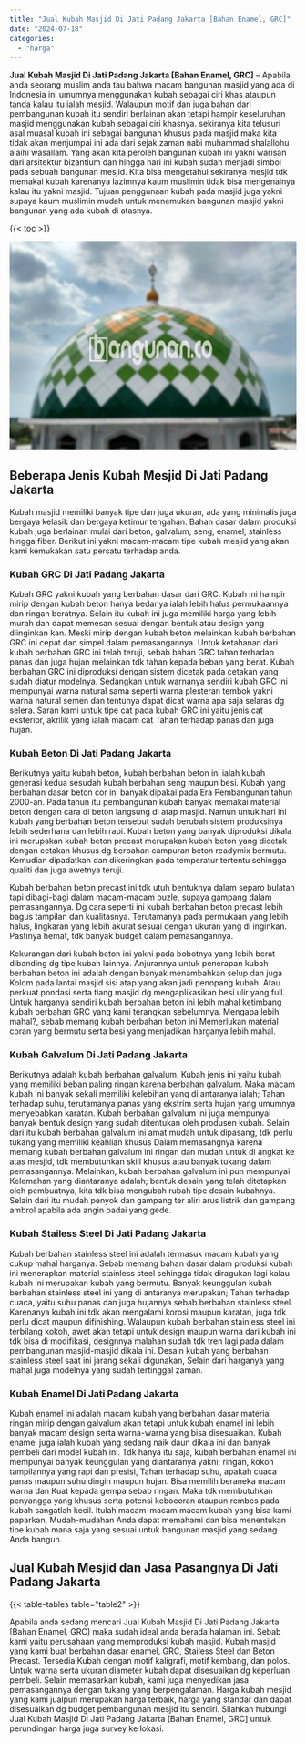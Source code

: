 ```yaml
---
title: "Jual Kubah Masjid Di Jati Padang Jakarta [Bahan Enamel, GRC]"
date: "2024-07-18"
categories: 
  - "harga"
---
```


**Jual Kubah Masjid Di Jati Padang Jakarta \[Bahan Enamel, GRC\]** – Apabila anda seorang muslim anda tau bahwa macam bangunan masjid yang ada di Indonesia ini umumnya menggunakan kubah sebagai ciri khas ataupun tanda kalau itu ialah mesjid. Walaupun motif dan juga bahan dari pembangunan kubah itu sendiri berlainan akan tetapi hampir keseluruhan masjid menggunakan kubah sebagai ciri khasnya. sekiranya kita telusuri asal muasal kubah ini sebagai bangunan khusus pada masjid maka kita tidak akan menjumpai ini ada dari sejak zaman nabi muhammad shalallohu alaihi wasallam. Yang akan kita peroleh bangunan kubah ini yakni warisan dari arsitektur bizantium dan hingga hari ini kubah sudah menjadi simbol pada sebuah bangunan mesjid. Kita bisa mengetahui sekiranya mesjid tdk memakai kubah karenanya lazimnya kaum muslimin tidak bisa mengenalnya kalau itu yakni masjid. Tujuan penggunaan kubah pada masjid juga yakni supaya kaum muslimin mudah untuk menemukan bangunan masjid yakni bangunan yang ada kubah di atasnya.

{{< toc >}}

![Jual Kubah Masjid Di Jati Padang Jakarta [Bahan Enamel, GRC]](/images/jual-kubah-masjid-20.png)

## Beberapa Jenis Kubah Mesjid Di Jati Padang Jakarta

Kubah masjid memiliki banyak tipe dan juga ukuran, ada yang minimalis juga bergaya kelasik dan bergaya ketimur tengahan. Bahan dasar dalam produksi kubah juga berlainan mulai dari beton, galvalum, seng, enamel, stainless hingga fiber. Berikut ini yakni macam-macam tipe kubah mesjid yang akan kami kemukakan satu persatu terhadap anda.

### Kubah GRC Di Jati Padang Jakarta

Kubah GRC yakni kubah yang berbahan dasar dari GRC. Kubah ini hampir mirip dengan kubah beton hanya bedanya ialah lebih halus permukaannya dan ringan beratnya. Selain itu kubah ini juga memiliki harga yang lebih murah dan dapat memesan sesuai dengan bentuk atau design yang diinginkan kan. Meski mirip dengan kubah beton melainkan kubah berbahan GRC ini cepat dan simpel dalam pemasangannya. Untuk ketahanan dari kubah berbahan GRC ini telah teruji, sebab bahan GRC tahan terhadap panas dan juga hujan melainkan tdk tahan kepada beban yang berat. Kubah berbahan GRC ini diproduksi dengan sistem dicetak pada cetakan yang sudah diatur modelnya. Sedangkan untuk warnanya sendiri kubah GRC ini mempunyai warna natural sama seperti warna plesteran tembok yakni warna natural semen dan tentunya dapat dicat warna apa saja selaras dg selera. Saran kami untuk tipe cat pada kubah GRC ini yaitu jenis cat eksterior, akrilik yang ialah macam cat Tahan terhadap panas dan juga hujan.

### Kubah Beton Di Jati Padang Jakarta

Berikutnya yaitu kubah beton, kubah berbahan beton ini ialah kubah generasi kedua sesudah kubah berbahan seng maupun besi. Kubah yang berbahan dasar beton cor ini banyak dipakai pada Era Pembangunan tahun 2000-an. Pada tahun itu pembangunan kubah banyak memakai material beton dengan cara di beton langsung di atap masjid. Namun untuk hari ini kubah yang berbahan beton tersebut sudah berubah sistem produksinya lebih sederhana dan lebih rapi. Kubah beton yang banyak diproduksi dikala ini merupakan kubah beton precast merupakan kubah beton yang dicetak dengan cetakan khusus dg berbahan campuran beton readymix bermutu. Kemudian dipadatkan dan dikeringkan pada temperatur tertentu sehingga qualiti dan juga awetnya teruji.

Kubah berbahan beton precast ini tdk utuh bentuknya dalam separo bulatan tapi dibagi-bagi dalam macam-macam puzle, supaya gampang dalam pemasangannya. Dg cara seperti ini kubah berbahan beton precast lebih bagus tampilan dan kualitasnya. Terutamanya pada permukaan yang lebih halus, lingkaran yang lebih akurat sesuai dengan ukuran yang di inginkan. Pastinya hemat, tdk banyak budget dalam pemasangannya.

Kekurangan dari kubah beton ini yakni pada bobotnya yang lebih berat dibanding dg tipe kubah lainnya. Anjurannya untuk penerapan kubah berbahan beton ini adalah dengan banyak menambahkan selup dan juga Kolom pada lantai masjid sisi atap yang akan jadi penopang kubah. Atau perkuat pondasi serta tiang masjid dg mengaplikasikan besi ulir yang full. Untuk harganya sendiri kubah berbahan beton ini lebih mahal ketimbang kubah berbahan GRC yang kami terangkan sebelumnya. Mengapa lebih mahal?, sebab memang kubah berbahan beton ini Memerlukan material coran yang bermutu serta besi yang menjadikan harganya lebih mahal.

### Kubah Galvalum Di Jati Padang Jakarta

Berikutnya adalah kubah berbahan galvalum. Kubah jenis ini yaitu kubah yang memiliki beban paling ringan karena berbahan galvalum. Maka macam kubah ini banyak sekali memiliki kelebihan yang di antaranya ialah; Tahan terhadap suhu, terutamanya panas yang ekstrim serta hujan yang umumnya menyebabkan karatan. Kubah berbahan galvalum ini juga mempunyai banyak bentuk design yang sudah ditentukan oleh produsen kubah. Selain dari itu kubah berbahan galvalum ini amat mudah untuk dipasang, tdk perlu tukang yang memiliki keahlian khusus Dalam memasangnya karena memang kubah berbahan galvalum ini ringan dan mudah untuk di angkat ke atas mesjid, tdk membutuhkan skill khusus atau banyak tukang dalam pemasangannya. Melainkan, kubah berbahan galvalum ini pun mempunyai Kelemahan yang diantaranya adalah; bentuk desain yang telah ditetapkan oleh pembuatnya, kita tdk bisa mengubah rubah tipe desain kubahnya. Selain dari itu mudah penyok dan gampang ter aliri arus listrik dan gampang ambrol apabila ada angin badai yang gede.

### Kubah Stailess Steel Di Jati Padang Jakarta

Kubah berbahan stainless steel ini adalah termasuk macam kubah yang cukup mahal harganya. Sebab memang bahan dasar dalam produksi kubah ini menerapkan material stainless steel sehingga tidak diragukan lagi kalau kubah ini merupakan kubah yang bermutu. Banyak keunggulan kubah berbahan stainless steel ini yang di antaranya merupakan; Tahan terhadap cuaca, yaitu suhu panas dan juga hujannya sebab berbahan stainless steel. Karenanya kubah ini tdk akan mengalami korosi maupun karatan, juga tdk perlu dicat maupun difinishing. Walaupun kubah berbahan stainless steel ini terbilang kokoh, awet akan tetapi untuk design maupun warna dari kubah ini tdk bisa di modifikasi, designnya malahan sudah tdk tren lagi pada dalam pembangunan masjid-masjid dikala ini. Desain kubah yang berbahan stainless steel saat ini jarang sekali digunakan, Selain dari harganya yang mahal juga modelnya yang sudah tertinggal zaman.

### Kubah Enamel Di Jati Padang Jakarta

Kubah enamel ini adalah macam kubah yang berbahan dasar material ringan mirip dengan galvalum akan tetapi untuk kubah enamel ini lebih banyak macam design serta warna-warna yang bisa disesuaikan. Kubah enamel juga ialah kubah yang sedang naik daun dikala ini dan banyak pembeli dari model kubah ini. Tdk hanya itu saja, kubah berbahan enamel ini mempunyai banyak keunggulan yang diantaranya yakni; ringan, kokoh tampilannya yang rapi dan presisi, Tahan terhadap suhu, apakah cuaca panas maupun suhu dingin maupun hujan. Bisa memilih beraneka macam warna dan Kuat kepada gempa sebab ringan. Maka tdk membutuhkan penyangga yang khusus serta potensi kebocoran ataupun rembes pada kubah sangatlah kecil. Itulah macam-macam macam kubah yang bisa kami paparkan, Mudah-mudahan Anda dapat memahami dan bisa menentukan tipe kubah mana saja yang sesuai untuk bangunan masjid yang sedang Anda bangun.

## Jual Kubah Mesjid dan Jasa Pasangnya Di Jati Padang Jakarta

{{< table-tables table="table2" >}}

Apabila anda sedang mencari Jual Kubah Masjid Di Jati Padang Jakarta \[Bahan Enamel, GRC\] maka sudah ideal anda berada halaman ini. Sebab kami yaitu perusahaan yang memproduksi kubah masjid. Kubah masjid yang kami buat berbahan dasar enamel, GRC, Stailess Steel dan Beton Precast. Tersedia Kubah dengan motif kaligrafi, motif kembang, dan polos. Untuk warna serta ukuran diameter kubah dapat disesuaikan dg keperluan pembeli. Selain memasarkan kubah, kami juga menyedikan jasa pemasangannya dengan tukang yang berpengalaman. Harga kubah mesjid yang kami jualpun merupakan harga terbaik, harga yang standar dan dapat disesuaikan dg budget pembangunan mesjid itu sendiri. Silahkan hubungi Jual Kubah Masjid Di Jati Padang Jakarta \[Bahan Enamel, GRC\] untuk perundingan harga juga survey ke lokasi.
